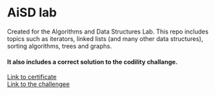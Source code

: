 # AiSD lab

Created for the Algorithms and Data Structures Lab. This repo includes topics such as iterators, linked lists (and many other data structures), sorting algorithms, trees and graphs. 
#### It also includes a correct solution to the codility challange.
<a href="https://app.codility.com/cert/view/certES9MCJ-NR7NJKXD9W9HF4R4/">Link to certificate</a> </br>
<a href="https://app.codility.com/programmers/challenges/bug_wars2022/">Link to the challengee</a> 
